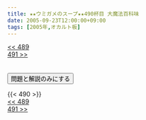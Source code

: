 ```yaml
---
title: ★★ウミガメのスープ★★490杯目 大魔法百科味
date: 2005-09-23T12:00:00+09:00
tags: [2005年,オカルト板]
---
```

<div class="th_left"><a href="../489"><< 489</a></div>
<div class="th_right"><a href="../491">491 >></a></div>
<br><br>
<script src="../../js/cupsoup.js"></script>
<form>
<input type="button" value="問題と解説のみにする" onClick="toggleCupsoup()">
</form>
{{< 490 >}}
<div class="th_left"><a href="../489"><< 489</a></div>
<div class="th_right"><a href="../491">491 >></a></div>